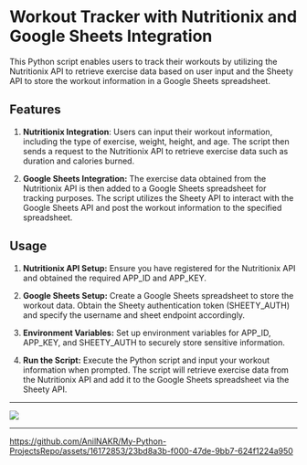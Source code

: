 # Workout Tracker with Nutritionix and Google Sheets Integration
This Python script enables users to track their workouts by utilizing the Nutritionix API to retrieve exercise data based on user input and the Sheety API to store the workout information in a Google Sheets spreadsheet.

## Features
1) **Nutritionix Integration**: Users can input their workout information, including the type of exercise, weight, height, and age. The script then sends a request to the Nutritionix API to retrieve exercise data such as duration and calories burned.

2) **Google Sheets Integration:** The exercise data obtained from the Nutritionix API is then added to a Google Sheets spreadsheet for tracking purposes. The script utilizes the Sheety API to interact with the Google Sheets API and post the workout information to the specified spreadsheet.

## Usage
1) **Nutritionix API Setup:** Ensure you have registered for the Nutritionix API and obtained the required APP_ID and APP_KEY.

2) **Google Sheets Setup:** Create a Google Sheets spreadsheet to store the workout data. Obtain the Sheety authentication token (SHEETY_AUTH) and specify the username and sheet endpoint accordingly.

3) **Environment Variables:** Set up environment variables for APP_ID, APP_KEY, and SHEETY_AUTH to securely store sensitive information.

4) **Run the Script:** Execute the Python script and input your workout information when prompted. The script will retrieve exercise data from the Nutritionix API and add it to the Google Sheets spreadsheet via the Sheety API.

<hr>
<img src="https://github.com/AnilNAKR/My-Python-ProjectsRepo/assets/16172853/634bb95f-b60a-46ee-bd75-d1d6e34c2762">
<hr>

https://github.com/AnilNAKR/My-Python-ProjectsRepo/assets/16172853/23bd8a3b-f000-47de-9bb7-624f1224a950


